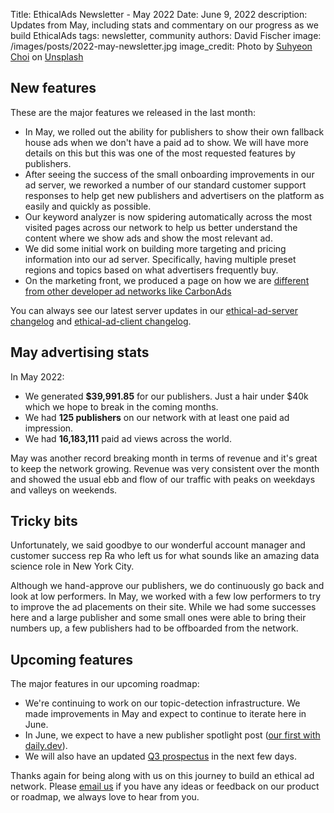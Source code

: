 Title: EthicalAds Newsletter - May 2022
Date: June 9, 2022
description: Updates from May, including stats and commentary on our progress as we build EthicalAds
tags: newsletter, community
authors: David Fischer
image: /images/posts/2022-may-newsletter.jpg
image_credit: <span>Photo by <a href="https://unsplash.com/@by_syeoni?utm_source=unsplash&utm_medium=referral&utm_content=creditCopyText">Suhyeon Choi</a> on <a href="https://unsplash.com/s/photos/may?utm_source=unsplash&utm_medium=referral&utm_content=creditCopyText">Unsplash</a></span>


## New features

These are the major features we released in the last month:

* In May, we rolled out the ability for publishers to show their own fallback house ads
  when we don't have a paid ad to show.
  We will have more details on this but this was one of the most requested features by publishers.
* After seeing the success of the small onboarding improvements in our ad server,
  we reworked a number of our standard customer support responses
  to help get new publishers and advertisers on the platform as easily and quickly as possible.
* Our keyword analyzer is now spidering automatically across the most visited pages across our network
  to help us better understand the content where we show ads and show the most relevant ad.
* We did some initial work on building more targeting and pricing information into our ad server.
  Specifically, having multiple preset regions and topics based on what advertisers frequently buy.
* On the marketing front, we produced a page on how we are
  [different from other developer ad networks like CarbonAds]({filename}../pages/vs-carbon-ads.md?ref=newsletter)


You can always see our latest server updates in our [ethical-ad-server changelog](https://ethical-ad-server.readthedocs.io/en/latest/developer/changelog.html) and [ethical-ad-client changelog](https://ethical-ad-client.readthedocs.io/en/latest/changelog.html).


## May advertising stats

In May 2022:

* We generated **$39,991.85** for our publishers. Just a hair under $40k which we hope to break in the coming months.
* We had **125 publishers** on our network with at least one paid ad impression.
* We had **16,183,111** paid ad views across the world.

May was another record breaking month in terms of revenue and it's great to keep the network growing.
Revenue was very consistent over the month and showed the usual ebb and flow of our traffic
with peaks on weekdays and valleys on weekends.


## Tricky bits

Unfortunately, we said goodbye to our wonderful account manager and customer success rep Ra
who left us for what sounds like an amazing data science role in New York City.

Although we hand-approve our publishers, we do continuously go back and look at low performers.
In May, we worked with a few low performers to try to improve the ad placements on their site.
While we had some successes here and a large publisher and some small ones were able to bring their
numbers up, a few publishers had to be offboarded from the network.


## Upcoming features

The major features in our upcoming roadmap:

* We're continuing to work on our topic-detection infrastructure.
  We made improvements in May and expect to continue to iterate here in June.
* In June, we expect to have a new publisher spotlight post ([our first with daily.dev]({filename}./2022-publisher-spotlight-series-dailydev.md)).
* We will also have an updated [Q3 prospectus]({static}../prospectus/ethicalads-advertiser-prospectus.pdf)
  in the next few days.

Thanks again for being along with us on this journey to build an ethical ad network.
Please [email us](mailto:ads@ethicalads.io) if you have any ideas or feedback on our product or roadmap,
we always love to hear from you.
